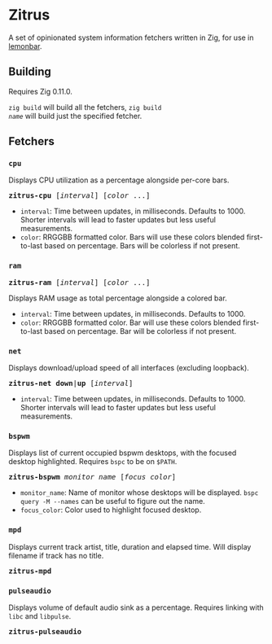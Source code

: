 # Zitrus

A set of opinionated system information fetchers written in Zig, for use in
[lemonbar](https://github.com/LemonBoy/bar).

## Building

Requires Zig 0.11.0.

`zig build` will build all the fetchers, <code>zig build <i>name</i></code>
will build just the specified fetcher.

## Fetchers

### `cpu`

Displays CPU utilization as a percentage alongside per-core bars.

<pre><b>zitrus-cpu</b> [<i>interval</i>] [<i>color</i> ...]</pre>

- `interval`: Time between updates, in milliseconds. Defaults to 1000. Shorter
  intervals will lead to faster updates but less useful measurements.
- `color`: RRGGBB formatted color. Bars will use these colors blended
  first-to-last based on percentage. Bars will be colorless if not present.

### `ram`

<pre><b>zitrus-ram</b> [<i>interval</i>] [<i>color</i> ...]</pre>

Displays RAM usage as total percentage alongside a colored bar.

- `interval`: Time between updates, in milliseconds. Defaults to 1000.
- `color`: RRGGBB formatted color. Bar will use these colors blended
  first-to-last based on percentage. Bar will be colorless if not present.

### `net`

Displays download/upload speed of all interfaces (excluding loopback).

<pre><b>zitrus-net</b> <b>down</b>|<b>up</b> [<i>interval</i>]</pre>

- `interval`: Time between updates, in milliseconds. Defaults to 1000. Shorter
  intervals will lead to faster updates but less useful measurements.

### `bspwm`

Displays list of current occupied bspwm desktops, with the focused desktop
highlighted. Requires `bspc` to be on `$PATH`.

<pre><b>zitrus-bspwm</b> <i>monitor_name</i> [<i>focus_color</i>]</pre>

- `monitor_name`: Name of monitor whose desktops will be displayed. `bspc query
  -M --names` can be useful to figure out the name.
- `focus_color`: Color used to highlight focused desktop.

### `mpd`

Displays current track artist, title, duration and elapsed time. Will display
filename if track has no title.

<pre><b>zitrus-mpd</b></pre>

### `pulseaudio`

Displays volume of default audio sink as a percentage. Requires linking with
`libc` and `libpulse`.

<pre><b>zitrus-pulseaudio</b></pre>
